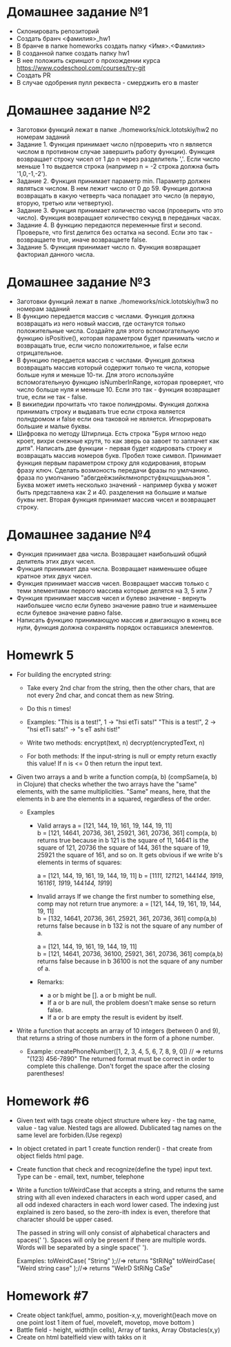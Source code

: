 # Домашнее задание №1

- Склонировать репозиторий
- Создать бранч <фамилия>_hw1
- В бранче в папке homeworks создать папку <Имя>.<Фамилия>
- В созданной папке создать папку hw1
- В нее положить скриншот о прохождении курса https://www.codeschool.com/courses/try-git
- Создать PR
- В случае одобрения пулл реквеста - смерджить его в master

# Домашнее задание №2

- Заготовки функций лежат в папке ./homeworks/nick.lototskiy/hw2 по номерам заданий
- Задание 1. Функция принимает число n(проверить что n является числом в противном случае завершить работу функции). Функция возвращает строку чисел от 1 до n через разделитель ','. Если число меньше 1 то выдается строка (например n = -2 строка должна быть '1,0,-1,-2').
- Задание 2. Функция принимает параметр min. Параметр должен являться числом. В нем лежит число от 0 до 59. Функция должна возвращать в какую четверть часа попадает это число (в первую, вторую, третью или четвертую).
- Задание 3. Функция принимает количество часов (проверить что это число). Функция возвращает количество секунд в переданых часах.
- Задание 4. В функцию передаются переменные first и second. Проверьте, что first делится без остатка на second. Если это так - возвращаете  true, иначе возвращаете false.
- Задание 5. Функция принимает число n. Функция возвращает факториал данного числа.

# Домашнее задание №3
- Заготовки функций лежат в папке ./homeworks/nick.lototskiy/hw3 по номерам заданий
- В функцию передается массив с числами. Функция должна возвращать из него новый массив, где останутся  только положительные числа. Создайте для этого вспомогательную функцию isPositive(), которая параметром будет принимать число и возвращать true, если число положительное, и false если отрицательное.
- В функцию передается массив с числами. Функция должна возвращать массив который содержит только те числа, которые больше нуля и меньше 10-ти. Для этого используйте вспомогательную функцию isNumberInRange, которая проверяет, что число больше нуля и меньше 10. Если это так - функция возвращает true, если не так - false.
- В википедии прочитать что такое полиндромы. Функция должна принимать строку и выдавать true если строка является полндромом и false если она таковой не является. Игнорировать большие и малые буквы.
- Шифровка по методу Штирлица. Есть строка "Буря мглою недо кроет, вихри снежные крутя, то как зверь оа завоет то заплачет как дитя". Написать две функции - первая будет кодировать строку и возвращать массив номеров букв. Пробел тоже символ. Принимает функция первым параметром строку для кодирования, вторым фразу ключ. Сделать возмоность передачи фразы по умлчанию. фраза по умолчанию "абвгдеёжзийклмнопрстуфхцчшщъыьэюя ". Буква может иметь несколько значений - например буква у может быть представлена как 2 и 40. разделения на большие и малые буквы нет. Вторая функция принимает массив чисел и возвращает строку.


# Домашнее задание №4
- Функция принимает два числа. Возвращает наибольший общий делитель этих двух чисел.
- Функция принимает два числа. Возвращает наименьшее общее кратное этих двух чисел.
- Функция принимает массив чисел. Возвращает массив только с теми элементами первого массива которые делятся на 3, 5 или 7
- Функция принимает массив чисел и булево значение - вернуть наибольшее число если булево значение равно true и наименьшее если булевое значение равно false.
- Написать функцию принимающую массив и двигающую в конец все нули, функция должна сохранять порядок оставшихся элементов.

# Homewrk 5
- For building the encrypted string:
    - Take every 2nd char from the string, then the other chars, that are not every 2nd char, and concat them as new String.
    - Do this n times!

    - Examples:
        "This is a test!", 1 -> "hsi  etTi sats!"
        "This is a test!", 2 -> "hsi  etTi sats!" -> "s eT ashi tist!"

    - Write two methods:
        encrypt(text, n)
        decrypt(encryptedText, n)

    - For both methods:
        If the input-string is null or empty return exactly this value!
        If n is <= 0 then return the input text.

- Given two arrays a and b write a function comp(a, b) (compSame(a, b) in Clojure) that checks whether the two arrays have the          "same" elements, with the same multiplicities. "Same" means, here, that the elements in b are the elements in a squared,            regardless of the order.

    - Examples
        - Valid arrays
            a = [121, 144, 19, 161, 19, 144, 19, 11]  
            b = [121, 14641, 20736, 361, 25921, 361, 20736, 361]
            comp(a, b) returns true because in b 121 is the square of 11, 14641 is the square of 121, 20736 the square of 144, 361 the square of 19, 25921 the square of 161, and so on. It gets obvious if we write b's elements in terms of squares:
            
            a = [121, 144, 19, 161, 19, 144, 19, 11] 
            b = [11*11, 121*121, 144*144, 19*19, 161*161, 19*19, 144*144, 19*19]

        - Invalid arrays If we change the first number to something else, comp may not return true anymore:
            a = [121, 144, 19, 161, 19, 144, 19, 11]  
            b = [132, 14641, 20736, 361, 25921, 361, 20736, 361]
            comp(a,b) returns false because in b 132 is not the square of any number of a.
        
            a = [121, 144, 19, 161, 19, 144, 19, 11]  
            b = [121, 14641, 20736, 36100, 25921, 361, 20736, 361]
            comp(a,b) returns false because in b 36100 is not the square of any number of a.

        - Remarks:
            - a or b might be []. a or b might be null.
            - If a or b are null, the problem doesn't make sense so return false.
            - If a or b are empty the result is evident by itself.

- Write a function that accepts an array of 10 integers (between 0 and 9), that returns a string of those numbers in the form of a      phone number.

    -   Example:
            createPhoneNumber([1, 2, 3, 4, 5, 6, 7, 8, 9, 0]) // => returns "(123) 456-7890"
            The returned format must be correct in order to complete this challenge. 
            Don't forget the space after the closing parentheses!

# Homework #6
- Given text with tags create object structure where key - the tag name, value - tag value. Nested tags are allowed. Dublicated tag names on the same level are forbiden.(Use regexp)
- In object cretated in part 1 create function render() - that create from object fields html page.
- Create function that check and recognize(define the type) input text. Type can be - email, text, number, telephone
- Write a function toWeirdCase that accepts a string, and returns the same string with all even indexed characters in each word upper cased, and all odd indexed characters in each word lower cased. The indexing just explained is zero based, so the zero-ith index is even, therefore that character should be upper cased.

    The passed in string will only consist of alphabetical characters and spaces(' '). Spaces will only be present if there are multiple words. Words will be separated by a single space(' ').

    Examples:
    toWeirdCase( "String" );//=> returns "StRiNg"
    toWeirdCase( "Weird string case" );//=> returns "WeIrD StRiNg CaSe"

# Homework #7
- Create object tank(fuel, ammo, position-x,y, moveright()each move on one point lost 1 item of fuel, moveleft, movetop, move bottom )
- Battle field - height, width(in cells), Array of tanks, Array Obstacles(x,y) 
- Create on html batelfield view with takks on it